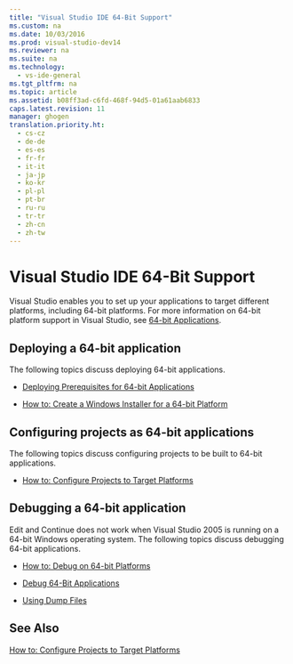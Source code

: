 ```yaml
---
title: "Visual Studio IDE 64-Bit Support"
ms.custom: na
ms.date: 10/03/2016
ms.prod: visual-studio-dev14
ms.reviewer: na
ms.suite: na
ms.technology: 
  - vs-ide-general
ms.tgt_pltfrm: na
ms.topic: article
ms.assetid: b08ff3ad-c6fd-468f-94d5-01a61aab6833
caps.latest.revision: 11
manager: ghogen
translation.priority.ht: 
  - cs-cz
  - de-de
  - es-es
  - fr-fr
  - it-it
  - ja-jp
  - ko-kr
  - pl-pl
  - pt-br
  - ru-ru
  - tr-tr
  - zh-cn
  - zh-tw
---
```

# Visual Studio IDE 64-Bit Support
Visual Studio enables you to set up your applications to target different platforms, including 64-bit platforms. For more information on 64-bit platform support in Visual Studio, see [64-bit Applications](../Topic/64-bit%20Applications.md).  
  
## Deploying a 64-bit application  
 The following topics discuss deploying 64-bit applications.  
  
-   [Deploying Prerequisites for 64-bit Applications](../VS_IDE/Deploying-Prerequisites-for-64-bit-Applications.md)  
  
-   [How to: Create a Windows Installer for a 64-bit Platform](assetId:///232bfc64-f99a-4cc6-9806-ba70bb9a09ff)  
  
## Configuring projects as 64-bit applications  
 The following topics discuss configuring projects to be built to 64-bit applications.  
  
-   [How to: Configure Projects to Target Platforms](../VS_IDE/How-to--Configure-Projects-to-Target-Platforms.md)  
  
## Debugging a 64-bit application  
 Edit and Continue does not work when Visual Studio 2005 is running on a 64-bit Windows operating system. The following topics discuss debugging 64-bit applications.  
  
-   [How to: Debug on 64-bit Platforms](assetId:///27495e23-a624-46fb-996f-043d0a816dd5)  
  
-   [Debug 64-Bit Applications](../VS_debugger/Debug-64-Bit-Applications.md)  
  
-   [Using Dump Files](../VS_debugger/Using-Dump-Files.md)  
  
## See Also  
 [How to: Configure Projects to Target Platforms](../VS_IDE/How-to--Configure-Projects-to-Target-Platforms.md)